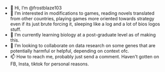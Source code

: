 - 👋 Hi, I’m @frostblaze103
- 👀 I’m interested in modifications to games, reading novels translated from other countries, playing games more oriented towards strategy even if its just brute forcing it, sleeping like a log and a lot of bios logos stuff.
- 🌱 I’m currently learning biology at a post-graduate level as of making this.
- 💞️ I’m looking to collaborate on data research on some genes that are potentially harmful or helpful, depending on context ofc.
- 📫 How to reach me, probably just send a comment. Haven't gotten on FB, Insta, tiktok for personal reasons.

<!---
frostblaze103/frostblaze103 is a ✨ special ✨ repository because its `README.md` (this file) appears on your GitHub profile.
You can click the Preview link to take a look at your changes.
--->
